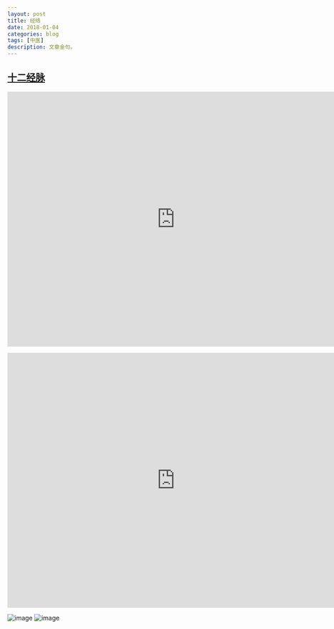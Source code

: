 ```yaml
---
layout: post
title: 经络
date: 2018-01-04
categories: blog
tags: [中医]
description: 文章金句。
---
```


## [十二经脉](http://www.quanxue.cn/CT_ZhongYi/JingLuoIndex.html)


<center><p><iframe id="b" class="b video_pc" src="https://static.hdslb.com/play.swf?cid=28909883&aid=17707201" frameborder="0" width="750" height="572" allowfullscreen="true"></iframe></p>
</center>


<center><p><iframe id="b" class="b video_pc" src="https://static.hdslb.com/play.swf?cid=2890844&aid=17707201" frameborder="0" width="750" height="572" allowfullscreen="true"></iframe></p>
</center>


![image](http://img.mp.sohu.com/q_70,c_zoom,w_640/upload/20170723/967e95a068cc4f9791acb71a4b5ab70a_th.jpg)
![image](http://www.med66.com/upload/html/2016/09/yl180501.png)
